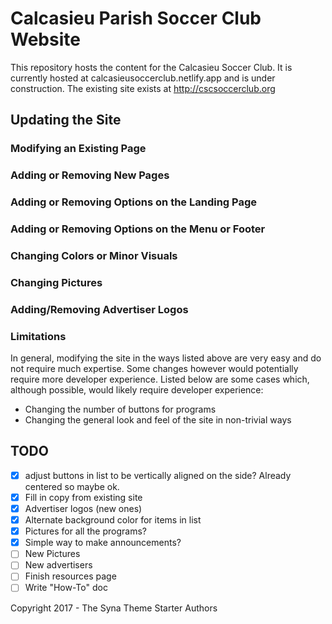# Calcasieu Parish Soccer Club Website

This repository hosts the content for the Calcasieu Soccer Club.
It is currently hosted at calcasieusoccerclub.netlify.app and is under construction. The existing site exists at http://cscsoccerclub.org

## Updating the Site

### Modifying an Existing Page

### Adding or Removing New Pages

### Adding or Removing Options on the Landing Page

### Adding or Removing Options on the Menu or Footer

### Changing Colors or Minor Visuals

### Changing Pictures

### Adding/Removing Advertiser Logos

### Limitations

In general, modifying the site in the ways listed above are very easy and do not require much expertise.
Some changes however would potentially require more developer experience.
Listed below are some cases which, although possible, would likely require developer experience:

 - Changing the number of buttons for programs
 - Changing the general look and feel of the site in non-trivial ways

## TODO

 - [x] adjust buttons in list to be vertically aligned on the side? Already centered so maybe ok.
 - [x] Fill in copy from existing site
 - [x] Advertiser logos (new ones)
 - [x] Alternate background color for items in list
 - [x] Pictures for all the programs?
 - [x] Simple way to make announcements?
 - [ ] New Pictures
 - [ ] New advertisers
 - [ ] Finish resources page
 - [ ] Write "How-To" doc

Copyright 2017 - The Syna Theme Starter Authors

